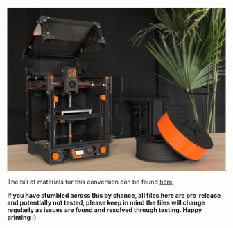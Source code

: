 ![Screenshot 2023-04-25 at 22 01 17](/Images/Renders/Hex-Zero_Render.png)

The bill of materials for this conversion can be found [here](https://docs.google.com/spreadsheets/d/1F7fQtRNNPEZ1YoKCzFcIuKrkByZ1SoN8qf_lLwIh3ww/edit?usp=sharing)

**If you have stumbled across this by chance, all files here are pre-release and potentially not tested, please keep in mind the files will change regularly as issues are found and resolved through testing. Happy printing :)**
